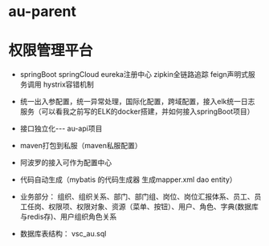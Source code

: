 # au-parent

# 权限管理平台

* springBoot  springCloud  eureka注册中心 zipkin全链路追踪  feign声明式服务调用  hystrix容错机制 
* 统一出入参配置，统一异常处理，国际化配置，跨域配置，接入elk统一日志服务（可以看我之前写的ELK的docker搭建，并如何接入springBoot项目）
* 接口独立化--- au-api项目
* maven打包到私服（maven私服配置）
* 阿波罗的接入可作为配置中心
* 代码自动生成（mybatis 的代码生成器 生成mapper.xml dao entity）

* 业务部分： 组织、组织关系、部门、部门组、岗位、岗位汇报体系、员工、员工任岗、权限项、权限对象、资源（菜单、按钮）、用户、角色、字典(数据库与redis存)、用户组织角色关系

* 数据库表结构： vsc_au.sql 
